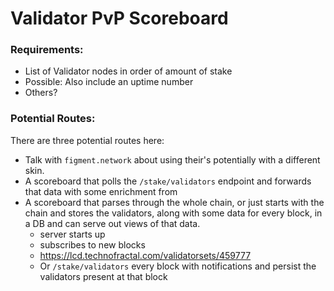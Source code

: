 # Validator PvP Scoreboard

### Requirements:

- List of Validator nodes in order of amount of stake
- Possible: Also include an uptime number
- Others?

### Potential Routes:

There are three potential routes here:
  - Talk with `figment.network` about using their's potentially with a different skin.
  - A scoreboard that polls the `/stake/validators` endpoint and forwards that data with some enrichment from
  - A scoreboard that parses through the whole chain, or just starts with the chain and stores the validators, along with some data for every block, in a DB and can serve out views of that data.
    * server starts up
    * subscribes to new blocks
    * https://lcd.technofractal.com/validatorsets/459777
    * Or `/stake/validators` every block with notifications and persist the validators present at that block
